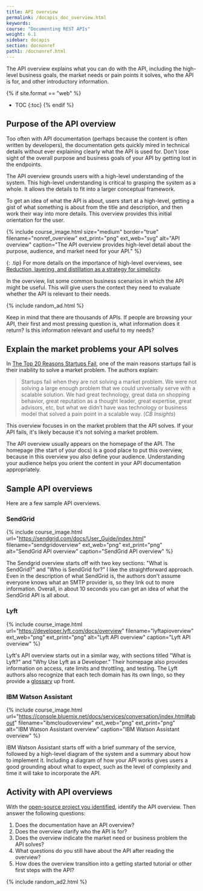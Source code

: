 ```yaml
---
title: API overview
permalink: /docapis_doc_overview.html
keywords:
course: "Documenting REST APIs"
weight: 6.1
sidebar: docapis
section: docnonref
path1: /docnonref.html
---
```


The API overview explains what you can do with the API, including the high-level business goals, the market needs or pain points it solves, who the API is for, and other introductory information.

{% if site.format == "web" %}
* TOC
{:toc}
{% endif %}

## Purpose of the API overview

Too often with API documentation (perhaps because the content is often written by developers), the documentation gets quickly mired in technical details without ever explaining clearly what the API is used for. Don't lose sight of the overall purpose and business goals of your API by getting lost in the endpoints.

The API overview grounds users with a high-level understanding of the system. This high-level understanding is critical to grasping the system as a whole. It allows the details to fit into a larger conceptual framework.

To get an idea of what the API is about, users start at a high-level, getting a gist of what something is about from the title and description, and then work their way into more details. This overview provides this initial orientation for the user.

{% include course_image.html size="medium" border="true" filename="nonref_overview" ext_print="png" ext_web="svg" alt="API overview" caption="The API overview provides high-level detail about the purpose, audience, and market need for your API." %}

{: .tip}
For more details on the importance of high-level overviews, see [Reduction, layering, and distillation as a strategy for simplicity](https://idratherbewriting.com/simplifying-complexity/reduction-layering-distillation.html).

In the overview, list some common business scenarios in which the API might be useful. This will give users the context they need to evaluate whether the API is relevant to their needs.

{% include random_ad.html %}

Keep in mind that there are thousands of APIs. If people are browsing your API, their first and most pressing question is, what information does it return? Is this information relevant and useful to my needs?

## Explain the market problems your API solves

In [The Top 20 Reasons Startups Fail](https://www.cbinsights.com/research/startup-failure-reasons-top/), one of the main reasons startups fail is their inability to solve a market problem. The authors explain:

> Startups fail when they are not solving a market problem. We were not solving a large enough problem that we could universally serve with a scalable solution. We had great technology, great data on shopping behavior, great reputation as a thought leader, great expertise, great advisors, etc, but what we didn’t have was technology or business model that solved a pain point in a scalable way. (*CB Insights*)

This overview focuses in on the market problem that the API solves. If your API fails, it's likely because it's not solving a market problem.

The API overview usually appears on the homepage of the API. The homepage (the start of your docs) is a good place to put this overview, because in this overview you also define your audience. Understanding your audience helps you orient the content in your API documentation appropriately.

## Sample API overviews

Here are a few sample API overviews.

### SendGrid

{% include course_image.html url="https://sendgrid.com/docs/User_Guide/index.html" filename="sendgridoverview" ext_web="png" ext_print="png" alt="SendGrid API overview" caption="SendGrid API overview" %}

The Sendgrid overview starts off with two key sections: "What is SendGrid?" and "Who is SendGrid for?" I like the straightforward approach. Even in the description of what SendGrid is, the authors don't assume everyone knows what an SMTP provider is, so they link out to more information. Overall, in about 10 seconds you can get an idea of what the SendGrid API is all about.

### Lyft

{% include course_image.html url="https://developer.lyft.com/docs/overview" filename="lyftapioverview" ext_web="png" ext_print="png" alt="Lyft API overview" caption="Lyft API overview" %}

Lyft's API overview starts out in a similar way, with sections titled "What is Lyft?" and "Why Use Lyft as a Developer." Their homepage also provides information on access, rate limits and throttling, and testing. The Lyft authors also recognize that each tech domain has its own lingo, so they provide a [glossary](docapis_glossary_section.html) up front.

### IBM Watson Assistant

{% include course_image.html url="https://console.bluemix.net/docs/services/conversation/index.html#about" filename="ibmcloudoverview" ext_web="png" ext_print="png" alt="IBM Watson Assistant overview" caption="IBM Watson Assistant overview" %}

IBM Watson Assistant starts off with a brief summary of the service, followed by a high-level diagram of the system and a summary about how to implement it. Including a diagram of how your API works gives users a good grounding about what to expect, such as the level of complexity and time it will take to incorporate the API.


## Activity with API overviews

With the [open-source project you identified](docapis_find_open_source_project.html), identify the API overview. Then answer the following questions:

1. Does the documentation have an API overview?
2. Does the overview clarify who the API is for?
3. Does the overview indicate the market need or business problem the API solves?
4. What questions do you still have about the API after reading the overview?
5. How does the overview transition into a getting started tutorial or other first steps with the API?

{% include random_ad2.html %}
